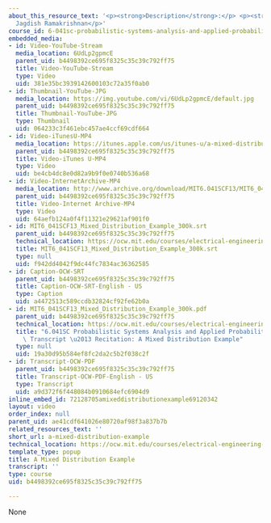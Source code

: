 ```yaml
---
about_this_resource_text: '<p><strong>Description</strong>:</p> <p><strong>Instructor</strong>:
  Jagdish Ramakrishnan</p>'
course_id: 6-041sc-probabilistic-systems-analysis-and-applied-probability-fall-2013
embedded_media:
- id: Video-YouTube-Stream
  media_location: 6UdLp2gpmcE
  parent_uid: b4498392ce695f8325c35c39c792ff75
  title: Video-YouTube-Stream
  type: Video
  uid: 381e35bc3939142600103c72a35f0ab0
- id: Thumbnail-YouTube-JPG
  media_location: https://img.youtube.com/vi/6UdLp2gpmcE/default.jpg
  parent_uid: b4498392ce695f8325c35c39c792ff75
  title: Thumbnail-YouTube-JPG
  type: Thumbnail
  uid: 064233c3f461ebc457ae4ccf69cdf664
- id: Video-iTunesU-MP4
  media_location: https://itunes.apple.com/us/itunes-u/a-mixed-distribution-example/id814580809?i=249378255
  parent_uid: b4498392ce695f8325c35c39c792ff75
  title: Video-iTunes U-MP4
  type: Video
  uid: be4cb4dc8e0d82a9b9f0e0740b536a68
- id: Video-InternetArchive-MP4
  media_location: http://www.archive.org/download/MIT6.041SCF13/MIT6_041SCF13_Mixed_Distribution_Example_300k.mp4
  parent_uid: b4498392ce695f8325c35c39c792ff75
  title: Video-Internet Archive-MP4
  type: Video
  uid: 64aefb124a0f4f11321e29621af901f0
- id: MIT6_041SCF13_Mixed_Distribution_Example_300k.srt
  parent_uid: b4498392ce695f8325c35c39c792ff75
  technical_location: https://ocw.mit.edu/courses/electrical-engineering-and-computer-science/6-041sc-probabilistic-systems-analysis-and-applied-probability-fall-2013/resource-index/a-mixed-distribution-example/MIT6_041SCF13_Mixed_Distribution_Example_300k.srt
  title: MIT6_041SCF13_Mixed_Distribution_Example_300k.srt
  type: null
  uid: f942dd4042f9dc44fc7834ac36362585
- id: Caption-OCW-SRT
  parent_uid: b4498392ce695f8325c35c39c792ff75
  title: Caption-OCW-SRT-English - US
  type: Caption
  uid: a4472513c589ccdb32824cf92fe62b0a
- id: MIT6_041SCF13_Mixed_Distribution_Example_300k.pdf
  parent_uid: b4498392ce695f8325c35c39c792ff75
  technical_location: https://ocw.mit.edu/courses/electrical-engineering-and-computer-science/6-041sc-probabilistic-systems-analysis-and-applied-probability-fall-2013/resource-index/a-mixed-distribution-example/MIT6_041SCF13_Mixed_Distribution_Example_300k.pdf
  title: "6.041SC Probabilistic Systems Analysis and Applied Probability, Fall 2013\
    \ Transcript \u2013 Recitation: A Mixed Distribution Example"
  type: null
  uid: 19a30d95b584ef8fc2da2c5b2f038c2f
- id: Transcript-OCW-PDF
  parent_uid: b4498392ce695f8325c35c39c792ff75
  title: Transcript-OCW-PDF-English - US
  type: Transcript
  uid: a9d372f6f448084b0910684efc6904d9
inline_embed_id: 72128705amixeddistributionexample69120342
layout: video
order_index: null
parent_uid: ae41cdf641026e80720af98f3a837b7b
related_resources_text: ''
short_url: a-mixed-distribution-example
technical_location: https://ocw.mit.edu/courses/electrical-engineering-and-computer-science/6-041sc-probabilistic-systems-analysis-and-applied-probability-fall-2013/resource-index/a-mixed-distribution-example
template_type: popup
title: A Mixed Distribution Example
transcript: ''
type: course
uid: b4498392ce695f8325c35c39c792ff75

---
```

None